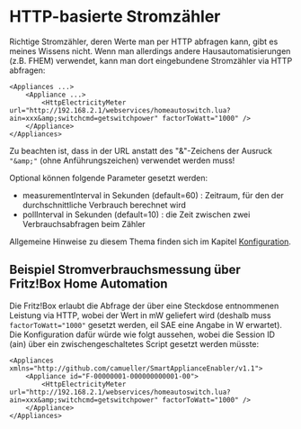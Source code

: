 # HTTP-basierte Stromzähler

Richtige Stromzähler, deren Werte man per HTTP abfragen kann, gibt es meines Wissens nicht. Wenn man allerdings andere Hausautomatisierungen (z.B. FHEM) verwendet, kann man dort eingebundene Stromzähler via HTTP abfragen:
```
<Appliances ...>
    <Appliance ...>
        <HttpElectricityMeter url="http://192.168.2.1/webservices/homeautoswitch.lua?ain=xxx&amp;switchcmd=getswitchpower" factorToWatt="1000" />
    </Appliance>
</Appliances>
```
Zu beachten ist, dass in der URL anstatt des "&"-Zeichens der Ausruck ```"&amp;"``` (ohne Anführungszeichen) verwendet werden muss!

Optional können folgende Parameter gesetzt werden:
- measurementInterval in Sekunden (default=60) : Zeitraum, für den der durchschnittliche Verbrauch berechnet wird
- pollInterval in Sekunden (default=10) : die Zeit zwischen zwei Verbrauchsabfragen beim Zähler

Allgemeine Hinweise zu diesem Thema finden sich im Kapitel [Konfiguration](Configuration_DE.md).

## Beispiel Stromverbrauchsmessung über Fritz!Box Home Automation
Die Fritz!Box erlaubt die Abfrage der über eine Steckdose entnommenen Leistung via HTTP, wobei der Wert in mW geliefert wird (deshalb muss ```factorToWatt="1000"``` gesetzt werden, eil SAE eine Angabe in W erwartet).
Die Konfiguration dafür würde wie folgt aussehen, wobei die Session ID (ain) über ein zwischengeschaltetes Script gesetzt werden müsste:
```
<Appliances xmlns="http://github.com/camueller/SmartApplianceEnabler/v1.1">
    <Appliance id="F-00000001-000000000001-00">
        <HttpElectricityMeter url="http://192.168.2.1/webservices/homeautoswitch.lua?ain=xxx&amp;switchcmd=getswitchpower" factorToWatt="1000" />
    </Appliance>
</Appliances>
```
